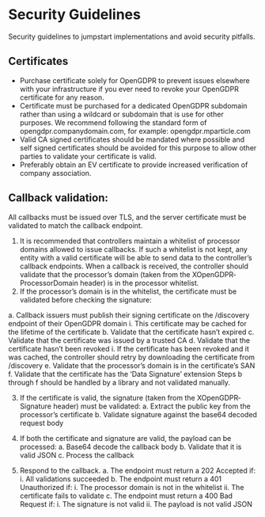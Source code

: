 # Security Guidelines
Security guidelines to jumpstart implementations and avoid security pitfalls.

## Certificates
- Purchase certificate solely for OpenGDPR to prevent issues elsewhere with your infrastructure if
you ever need to revoke your OpenGDPR certificate for any reason.
- Certificate must be purchased for a dedicated OpenGDPR subdomain rather than using a wildcard
or subdomain that is use for other purposes. We recommend following the standard form of
opengdpr.companydomain.com, for example: opengdpr.mparticle.com
- Valid CA signed certificates should be mandated where possible and self signed certificates should
be avoided for this purpose to allow other parties to validate your certificate is valid.
- Preferably obtain an EV certificate to provide increased verification of company association.

## Callback validation:
All callbacks must be issued over TLS, and the server certificate must be validated to match the callback
endpoint.
1. It is recommended that controllers maintain a whitelist of processor domains allowed to issue
callbacks. If such a whitelist is not kept, any entity with a valid certificate will be able to send data to
the controller’s callback endpoints. When a callback is received, the controller should validate that
the processor’s domain (taken from the X­OpenGDPR­Processor­Domain header) is in the
processor whitelist.
2. If the processor’s domain is in the whitelist, the certificate must be validated before checking the
signature:

  a. Callback issuers must publish their signing certificate on the /discovery endpoint of their OpenGDPR domain
    i. This certificate may be cached for the lifetime of the certificate
  b. Validate that the certificate hasn’t expired
  c. Validate that the certificate was issued by a trusted CA
  d. Validate that the certificate hasn’t been revoked
  i. If the certificate has been revoked and it was cached, the controller should retry by downloading the certificate from /discovery
  e. Validate that the processor’s domain is in the certificate’s SAN
  f. Validate that the certificate has the ‘Data Signature’ extension
Steps b through f should be handled by a library and not validated manually.

3. If the certificate is valid, the signature (taken from the X­OpenGDPR­Signature header) must be validated:
  a. Extract the public key from the processor’s certificate
  b. Validate signature against the base64 decoded request body

4. If both the certificate and signature are valid, the payload can be processed:
  a. Base64 decode the callback body
  b. Validate that it is valid JSON
  c. Process the callback

5. Respond to the callback.
  a. The endpoint must return a 202 Accepted if:
    i. All validations succeeded
  b. The endpoint must return a 401 Unauthorized if:
    i. The processor domain is not in the whitelist
    ii. The certificate fails to validate
  c. The endpoint must return a 400 Bad Request if:
    i. The signature is not valid
    ii. The payload is not valid JSON
